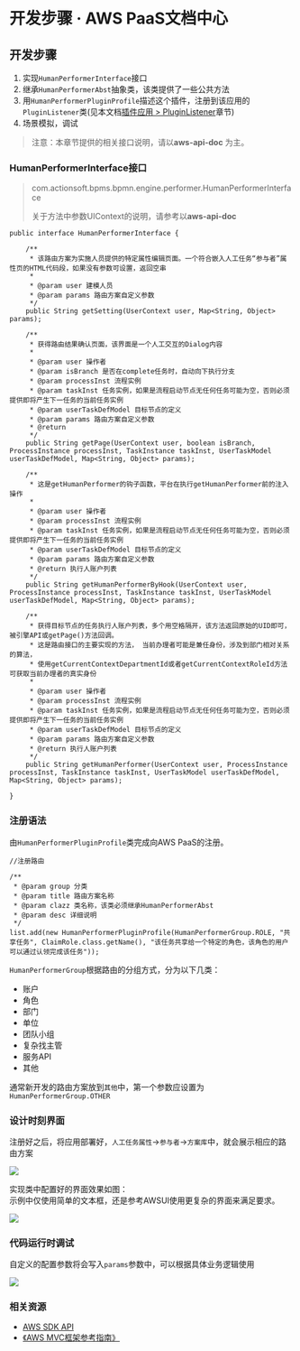 # 开发步骤 · AWS PaaS文档中心

## 开发步骤

  1. 实现`HumanPerformerInterface`接口
  2. 继承`HumanPerformerAbst`抽象类，该类提供了一些公共方法
  3. 用`HumanPerformerPluginProfile`描述这个插件，注册到该应用的`PluginListener`类(见本文档[插件应用 > PluginListener](<../app_plugin/pluginlistener.html>)章节)
  4. 场景模拟，调试

> 注意：本章节提供的相关接口说明，请以**aws-api-doc** 为主。

### HumanPerformerInterface接口

> com.actionsoft.bpms.bpmn.engine.performer.HumanPerformerInterface
> 
> 关于方法中参数UIContext的说明，请参考以**aws-api-doc**
    
    
    public interface HumanPerformerInterface {
    
        /**
         * 该路由方案为实施人员提供的特定属性编辑页面。一个符合嵌入人工任务“参与者”属性页的HTML代码段，如果没有参数可设置，返回空串
         *
         * @param user 建模人员
         * @param params 路由方案自定义参数
         */
        public String getSetting(UserContext user, Map<String, Object> params);
    
        /**
         * 获得路由结果确认页面，该界面是一个人工交互的Dialog内容
         *
         * @param user 操作者
         * @param isBranch 是否在complete任务时，自动向下执行分支
         * @param processInst 流程实例
         * @param taskInst 任务实例，如果是流程启动节点无任何任务可能为空，否则必须提供即将产生下一任务的当前任务实例
         * @param userTaskDefModel 目标节点的定义
         * @param params 路由方案自定义参数
         * @return
         */
        public String getPage(UserContext user, boolean isBranch, ProcessInstance processInst, TaskInstance taskInst, UserTaskModel userTaskDefModel, Map<String, Object> params);
    
        /**
         * 这是getHumanPerformer的钩子函数，平台在执行getHumanPerformer前的注入操作
         *
         * @param user 操作者
         * @param processInst 流程实例
         * @param taskInst 任务实例，如果是流程启动节点无任何任务可能为空，否则必须提供即将产生下一任务的当前任务实例
         * @param userTaskDefModel 目标节点的定义
         * @param params 路由方案自定义参数
         * @return 执行人账户列表
         */
        public String getHumanPerformerByHook(UserContext user, ProcessInstance processInst, TaskInstance taskInst, UserTaskModel userTaskDefModel, Map<String, Object> params);
    
        /**
         * 获得目标节点的任务执行人账户列表，多个用空格隔开，该方法返回原始的UID即可，被引擎API或getPage()方法回调。
         * 这是路由接口的主要实现的方法， 当前办理者可能是兼任身份，涉及到部门相对关系的算法，
         * 使用getCurrentContextDepartmentId或者getCurrentContextRoleId方法可获取当前办理者的真实身份
         *
         * @param user 操作者
         * @param processInst 流程实例
         * @param taskInst 任务实例，如果是流程启动节点无任何任务可能为空，否则必须提供即将产生下一任务的当前任务实例
         * @param userTaskDefModel 目标节点的定义
         * @param params 路由方案自定义参数
         * @return 执行人账户列表
         */
        public String getHumanPerformer(UserContext user, ProcessInstance processInst, TaskInstance taskInst, UserTaskModel userTaskDefModel, Map<String, Object> params);
    
    }
    

### 注册语法

由`HumanPerformerPluginProfile`类完成向AWS PaaS的注册。
    
    
    //注册路由
    
    /**
     * @param group 分类
     * @param title 路由方案名称
     * @param clazz 类名称，该类必须继承HumanPerformerAbst
     * @param desc 详细说明
     */
    list.add(new HumanPerformerPluginProfile(HumanPerformerGroup.ROLE, "共享任务", ClaimRole.class.getName(), "该任务共享给一个特定的角色，该角色的用户可以通过认领完成该任务"));
    

`HumanPerformerGroup`根据路由的分组方式，分为以下几类：

  * 账户
  * 角色
  * 部门
  * 单位
  * 团队小组
  * 复杂找主管
  * 服务API
  * 其他

通常新开发的路由方案放到`其他`中，第一个参数应设置为`HumanPerformerGroup.OTHER`

### 设计时刻界面

注册好之后，将应用部署好，`人工任务属性`->`参与者`->`方案库`中，就会展示相应的路由方案

[![](https://docs.awspaas.com/reference-guide/aws-paas-plugin-development-reference-guide/plugins/performer-1.png)](<performer-1.png>)

实现类中配置好的界面效果如图：  
示例中仅使用简单的文本框，还是参考AWSUI使用更复杂的界面来满足要求。

[![](https://docs.awspaas.com/reference-guide/aws-paas-plugin-development-reference-guide/plugins/performer-2.png)](<performer-2.png>)

### 代码运行时调试

自定义的配置参数将会写入`params`参数中，可以根据具体业务逻辑使用

[![](https://docs.awspaas.com/reference-guide/aws-paas-plugin-development-reference-guide/plugins/performer-3.png)](<performer-3.png>)

### 相关资源

  * [ AWS SDK API](<https://docs.awspaas.com/reference-guide/aws-paas-api-guide/native/java_doc.html>)
  * [《AWS MVC框架参考指南》](<https://docs.awspaas.com/reference-guide/aws-paas-mvc-reference-guide/index.html>)